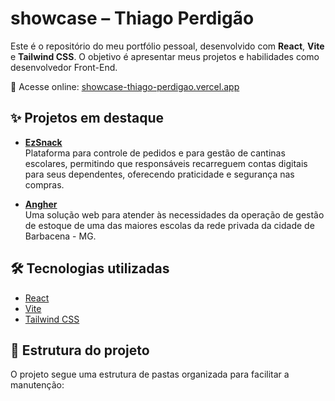 # showcase – Thiago Perdigão

Este é o repositório do meu portfólio pessoal, desenvolvido com **React**, **Vite** e **Tailwind CSS**. O objetivo é apresentar meus projetos e habilidades como desenvolvedor Front-End.

🔗 Acesse online: [showcase-thiago-perdigao.vercel.app](https://showcase-thiago-perdigao.vercel.app/)

## ✨ Projetos em destaque

- [**EzSnack**](https://showcase-thiago-perdigao.vercel.app/ezsnack)  
  Plataforma para controle de pedidos e para gestão de cantinas escolares, permitindo que responsáveis recarreguem contas digitais para seus dependentes, oferecendo praticidade e segurança nas compras.

- [**Angher**](https://showcase-thiago-perdigao.vercel.app/angher)  
  Uma solução web para atender às necessidades da operação de gestão de estoque de uma das maiores escolas da rede privada da cidade de Barbacena - MG.

## 🛠️ Tecnologias utilizadas

- [React](https://reactjs.org/)
- [Vite](https://vitejs.dev/)
- [Tailwind CSS](https://tailwindcss.com/)

## 📁 Estrutura do projeto

O projeto segue uma estrutura de pastas organizada para facilitar a manutenção:

